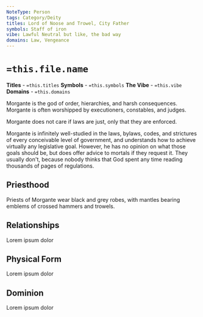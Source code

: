 ```yaml
---
NoteType: Person
tags: Category/Deity
titles: Lord of Noose and Trowel, City Father
symbols: Staff of iron
vibe: Lawful Neutral but like, the bad way
domains: Law, Vengeance
---
```


# `=this.file.name`
**Titles** - `=this.titles`
**Symbols** - `=this.symbols`
**The Vibe** - `=this.vibe`
**Domains** - `=this.domains`

Morgante is the god of order, hierarchies, and harsh consequences. Morgante is often worshipped by executioners, constables, and judges.

Morgante does not care if laws are just, only that they are enforced.

Morgante is infinitely well-studied in the laws, bylaws, codes, and strictures of every conceivable level of government, and understands how to achieve virtually any legislative goal. However, he has no opinion on what those goals should be, but does offer advice to mortals if they request it. They usually don't, because nobody thinks that God spent any time reading thousands of pages of regulations.

## Priesthood
Priests of Morgante wear black and grey robes, with mantles bearing emblems of crossed hammers and trowels.

## Relationships
Lorem ipsum dolor

## Physical Form
Lorem ipsum dolor

## Dominion
Lorem ipsum dolor